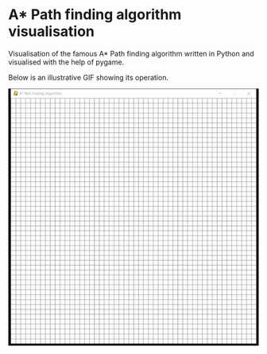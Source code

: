 # A* Path finding algorithm visualisation

Visualisation of the famous A* Path finding algorithm written in Python and visualised with the help of pygame.

Below is an illustrative GIF showing its operation.

<img src="screenshot.gif">

